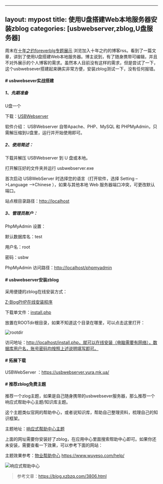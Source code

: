 ***

layout: mypost
title:  使用U盘搭建Web本地服务器安装zblog
categories: [usbwebserver,zblog,U盘服务器]
---------------------------------------

周末在[十年之约foreverblg专题展示](https://www.foreverblog.cn/feeds.html) 浏览加入十年之约的博客rss。看到了一篇文章，讲到了使用U盘搭建Web本地服务器。博主说到，有了随身携带可编辑，并且不对外展示的个人博客的需求。虽然本人目前没有这样的需求，但是尝试了一下，这个usbwebsever搭建起来确实非常方便，安装zblog测试一下，没有任何报错。

#### # usbwebsever实战搭建

##### 1、先期准备

U盘一个

下载：[USBWebserver](https://usbwebserver.yura.mk.ua/)

软件介绍： USBWebserver 自带Apache、PHP、MySQL 和 PHPMyAdmin，只需解压缩到U盘里，运行并开始使用即可。

##### 2、使用简述：

下载并解压 USBWebserver 到 U 盘或本地。

打开解压好的文件夹并运行 usbwebserver.exe

首次启动 USBWebServer 时选择您的语言（打开软件，选择 Setting –>Language –>Chinese ），如果与其他本地 Web 服务器端口冲突，可更改默认端口。

站点根目录路径：<http://localhost>

##### 3、管理员账户：

PhpMyAdmin 设置：

默认数据库名：test

用户名：root

密码：usbw

PhpMyAdmin 访问路径：<http://localhost/phpmyadmin>

#### # usbwebserver安装zblog

采用便捷的zblog在线安装方式：

[Z-BlogPHP在线安装程序](https://www.zblogcn.com/zblogphp/)

下载单文件：[install.php](https://update.zblogcn.com/onlinephp/install.zip)

放置在ROOTdir根目录，如果不知道这个目录在哪里，可以点击这里打开：

![rootdir](https://www.wuyeso.com/zb_users/upload/2023/03/202303261679826831291317.png)

访问地址：<http://localhost/install.php，就可以在线安装（电脑需要有网络），数据库用户名，账号密码均按照上述说明填写即可。>

#### # 拓展下载

USBWebServer ：<https://usbwebserver.yura.mk.ua/>

#### # 推荐zblog免费主题

推荐一个zlog主题，如果是自己随身携带的usbwebsever服务器，那么推荐一个响应式帮助中心主题/知识库主题。

这个主题类似官网的帮助中心，或者说知识库，帮助自己整理资料，梳理自己的知识框架。

主题地址：[响应式帮助中心主题](http://localhost/zb_users/plugin/AppCentre/main.php?id=8316)

上面的网址需要你安装好了zblog，在应用中心里面搜索帮助中心即可。如果你还未安装，需要查看一下效果，可以参考下面的网站：

主题效果参考：[物业帮助中心](https://www.wuyeso.com/help/) <https://www.wuyeso.com/help/>

![响应式帮助中心](https://www.wuyeso.com/zb_users/upload/2023/03/202303261679828069591394.png)

> 参考文章：<https://blog.xzbzq.com/3806.html>

